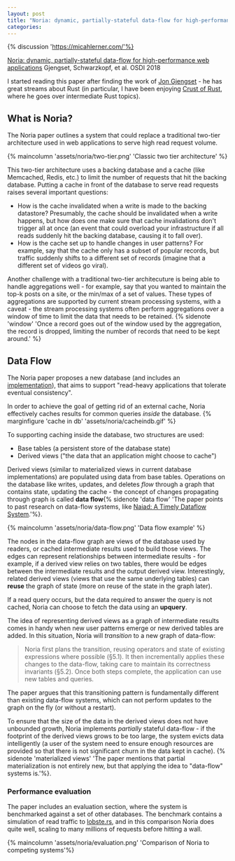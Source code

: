 ```yaml
---
layout: post
title: "Noria: dynamic, partially-stateful data-flow for high-performance web applications"
categories:
---
```

{% discussion 'https://micahlerner.com/'%}

[Noria: dynamic, partially-stateful data-flow for high-performance web applications](https://pdos.csail.mit.edu/papers/noria:osdi18.pdf) Gjengset, Schwarzkopf, et al. OSDI 2018

I started reading this paper after finding the work of [Jon Gjengset](https://thesquareplanet.com/) - he has great streams about Rust (in particular, I have been enjoying [Crust of Rust](https://www.youtube.com/playlist?list=PLqbS7AVVErFiWDOAVrPt7aYmnuuOLYvOa), where he goes over intermediate Rust topics). 

## What is Noria?
The Noria paper outlines a system that could replace a traditional two-tier architecture used in web applications to serve high read request volume. 

{% maincolumn 'assets/noria/two-tier.png' 'Classic two tier architecture' %}

This two-tier architecture uses a backing database and a cache (like Memcached, Redis, etc.) to limit the number of requests that hit the backing database. Putting a cache in front of the database to serve read requests raises several important questions:
- How is the cache invalidated when a write is made to the backing datastore? Presumably, the cache should be invalidated when a write happens, but how does one make sure that cache invalidations don't trigger all at once (an event that could overload your infrastructure if all reads suddenly hit the backing database, causing it to fall over).
- How is the cache set up to handle changes in user patterns? For example, say that the cache only has a subset of popular records, but traffic suddenly shifts to a different set of records (imagine that a different set of videos go viral).

Another challenge with a traditional two-tier architecuture is being able to handle aggregations well - for example, say that you wanted to maintain the top-k posts on a site, or the min/max of a set of values. These types of aggregations are supported by current stream processing systems, with a caveat - the stream processing systems often perform aggregations over a window of time to limit the data that needs to be retained. 
{% sidenote 'window' 'Once a record goes out of the window used by the aggregation, the record is dropped, limiting the number of records that need to be kept around.' %}

## Data Flow

The Noria paper proposes a new database (and includes an [implementation](https://github.com/mit-pdos/noria)), that aims to support "read-heavy applications that tolerate eventual consistency". 

In order to achieve the goal of getting rid of an external cache, Noria effectively caches results for common queries _inside_ the database. {% marginfigure 'cache in db' 'assets/noria/cacheindb.gif' %}

To supporting caching inside the database, two structures are used:
- Base tables (a persistent store of the database state)
- Derived views ("the data that an application might choose to cache")

Derived views (similar to materialized views in current database implementations) are populated using data from base tables. Operations on the database like writes, updates, and deletes _flow_ through a graph that contains state, updating the cache - the concept of changes propagating through graph is called **data flow**{% sidenote 'data flow' 'The paper points to past research on data-flow systems, like [Naiad: A Timely Dataflow System](https://cs.stanford.edu/~matei/courses/2015/6.S897/readings/naiad.pdf).'%}. 

{% maincolumn 'assets/noria/data-flow.png' 'Data flow example' %}

The nodes in the data-flow graph are views of the database used by readers, or cached intermediate results used to build those views. The edges can represent relationships between intermediate results - for example, if a derived view relies on two tables, there would be edges between the intermediate results and the output derived view. Interestingly, related derived views (views that use the same underlying tables) can **reuse** the graph of state (more on reuse of the state in the graph later).

If a read query occurs, but the data required to answer the query is not cached, Noria can choose to fetch the data using an **upquery**.

The idea of representing derived views as a graph of intermediate results comes in handy when new user patterns emerge or new derived tables are added. In this situation, Noria will _transition_ to a new graph of data-flow: 
> Noria first plans the transition, reusing operators and state of existing expressions where possible (§5.1). It then incrementally applies these changes to the data-flow, taking care to maintain its correctness invariants (§5.2). Once both steps complete, the application can use new tables and queries. 

The paper argues that this transitioning pattern is fundamentally different than existing data-flow systems, which can not perform updates to the graph on the fly (or without a restart).

To ensure that the size of the data in the derived views does not have unbounded growth, Noria implements _partially_ stateful data-flow - 
if the footprint of the derived views grows to be too large, the system evicts data intelligently 
(a user of the system need to ensure enough resources are provided so that there is not significant churn in the data kept in cache).
{% sidenote 'materialized views' 'The paper mentions that partial materialization is not entirely new, but that applying the idea to "data-flow" systems is.'%}.

### Performance evaluation

The paper includes an evaluation section, where the system is benchmarked against a set of other databases. The benchmark contains a simulation of read traffic to [lobste.rs](https://lobste.rs), and in this comparison Noria does quite well, scaling to many millions of requests before hitting a wall.

{% maincolumn 'assets/noria/evaluation.png' 'Comparison of Noria to competing systems'%}